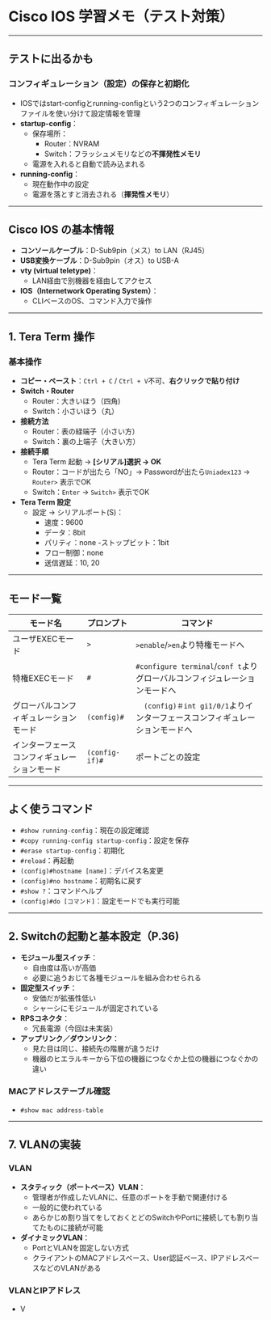 # Cisco IOS 学習メモ（テスト対策）

---

##  テストに出るかも

### コンフィギュレーション（設定）の保存と初期化
- IOSではstart-configとrunning-configという2つのコンフィギュレーションファイルを使い分けて設定情報を管理
- **startup-config**：
  - 保存場所：
    - Router：NVRAM
    - Switch：フラッシュメモリなどの**不揮発性メモリ**
  - 電源を入れると自動で読み込まれる
- **running-config**：
  - 現在動作中の設定
  - 電源を落とすと消去される（**揮発性メモリ**）

---

## Cisco IOS の基本情報

- **コンソールケーブル**：D-Sub9pin（メス）to LAN（RJ45）
- **USB変換ケーブル**：D-Sub9pin（オス）to USB-A
- **vty (virtual teletype)**：
  - LAN経由で別機器を経由してアクセス
- **IOS（Internetwork Operating System）**：
  - CLIベースのOS、コマンド入力で操作

---

## 1. Tera Term 操作

### 基本操作

- **コピー・ペースト**：`Ctrl + C` / `Ctrl + V`不可、**右クリックで貼り付け**
- **Switch・Router**
  - Router：大きいほう（四角)   
  - Switch：小さいほう（丸） 
- **接続方法**
  - Router：表の緑端子（小さい方）
  - Switch：裏の上端子（大きい方）
- **接続手順**
  - Tera Term 起動 → **[シリアル]選択 → OK**
  - Router：コードが出たら「NO」→ Passwordが出たら`Uniadex123` → `Router>` 表示でOK
  - Switch：`Enter` → `Switch>` 表示でOK
- **Tera Term 設定**
  - 設定 → シリアルポート(S)：
    - 速度：9600
    - データ：8bit
    - パリティ：none
    -ストップビット：1bit
    - フロー制御：none
    - 送信遅延：10, 20

---

## モード一覧

| モード名                   | プロンプト | コマンド                       |
|----------------------------|------------|--------------------------------|
| ユーザEXECモード           | `>`        |  `>enable`/`>en`より特権モードへ   |
| 特権EXECモード             | `#`        | `#configure terminal`/`conf t`よりグローバルコンフィジュレーションモードへ   |
| グローバルコンフィギュレーションモード | `(config)#`|　`(config)＃int gi1/0/1`よりインターフェースコンフィギュレーションモードへ |
| インターフェースコンフィギュレーションモード     | `(config-if)#` | ポートごとの設定               |

---

## よく使うコマンド

- `#show running-config`：現在の設定確認
- `#copy running-config startup-config`：設定を保存
- `#erase startup-config`：初期化
- `#reload`：再起動
- `(config)#hostname [name]`：デバイス名変更
- `(config)#no hostname`：初期名に戻す
- `#show ?`：コマンドヘルプ
- `(config)#do [コマンド]`：設定モードでも実行可能

---

## 2. Switchの起動と基本設定（P.36)

- **モジュール型スイッチ**：
  - 自由度は高いが高価
  - 必要に追うおじて各種モジュールを組み合わせられる
- **固定型スイッチ**：
  - 安価だが拡張性低い
  - シャーシにモジュールが固定されている
- **RPSコネクタ**：
  - 冗長電源（今回は未実装）
- **アップリンク／ダウンリンク**：
  - 見た目は同じ、接続先の階層が違うだけ
  - 機器のヒエラルキーから下位の機器につなぐか上位の機器につなぐかの違い
### MACアドレステーブル確認

- `#show mac address-table`

---

## 7. VLANの実装

### VLAN

- **スタティック（ポートベース）VLAN**：
  - 管理者が作成したVLANに、任意のポートを手動で関連付ける
  - 一般的に使われている
  - あらかじめ割り当てをしておくとどのSwitchやPortに接続しても割り当てたものに接続が可能
- **ダイナミックVLAN**：
  - PortとVLANを固定しない方式
  - クライアントのMACアドレスベース、User認証ベース、IPアドレスベースなどのVLANがある
  
### VLANとIPアドレス

- V
